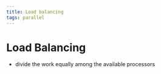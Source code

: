 ```yaml
---
title: Load balancing
tags: parallel 
---
```


# Load Balancing
- divide the work equally among the available processors


